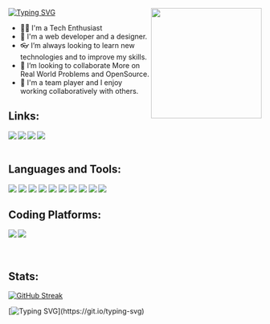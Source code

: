 [![Typing SVG](https://readme-typing-svg.herokuapp.com?color=FFFF&size=29&multiline=true&width=700&lines=Welcome+To+Prashant's+Github+Profile)](https://git.io/typing-svg)<img src = "https://media.giphy.com/media/KEYMsj2LcXzfcTP5ii/giphy.gif" align = "right"  height="220px"></img>
<br>

- 🧑‍💻 I'm a Tech Enthusiast
- 🛜 I'm a web developer and a designer.
- 👓 I’m always looking to learn new technologies and to improve my skills.
- 👋 I’m looking to collaborate More on Real World Problems and OpenSource.
- 🤝 I'm a team player and I enjoy working collaboratively with others.

## Links:
<a href="https://www.youtube.com" target="_blank">
  <img align="left" src="https://img.shields.io/badge/my_portfolio-000?style=for-the-badge&logo=ko-fi&logoColor=white"/>
  </a>
<a href="https://www.linkedin.com/in/prashant-yadav-9b5975226/" target="_blank" >
  <img align="left"  src="https://img.shields.io/badge/LinkedIn-0077B5?style=for-the-badge&logo=linkedin&logoColor=white" />
  </a>
<a href="" target="_blank" >
    <img align="left" src="https://img.shields.io/badge/Twitter-1DA1F2?style=for-the-badge&logo=twitter&logoColor=white"/>
  </a>
<a href="https://www.instagram.com/prashant_yadav0102/" target="_blank">
    <img align="left"  src="https://img.shields.io/badge/Instagram-E4405F?style=for-the-badge&logo=instagram&logoColor=white" />
  </a>

<br>

<br>

 ## Languages and Tools:
 ![](https://img.shields.io/badge/HTML5-E34F26?style=for-the-badge&logo=html5&logoColor=white) 
 ![](https://img.shields.io/badge/CSS-1572B6?style=for-the-badge&logo=css3&logoColor=white)
![](https://img.shields.io/badge/JavaScript-F7DF1E?style=for-the-badge&logo=javascript&logoColor=black)
![](https://img.shields.io/badge/Node.js-339933?style=for-the-badge&logo=nodedotjs&logoColor=white)
![](https://img.shields.io/badge/React-0078D4?style=for-the-badge&logo=react%20studio%20code&logoColor=white)
![](https://img.shields.io/badge/C-00599C?style=for-the-badge&logo=c&logoColor=white)
![](https://img.shields.io/badge/Java-F7AF1E?style=for-the-badge&logo=java&logoColor=black)
![](https://img.shields.io/badge/C++-00599C?style=for-the-badge&logo=C++&logoColor=white)
![](https://img.shields.io/badge/GitHub-100000?style=for-the-badge&logo=github&logoColor=white)
![](https://img.shields.io/badge/Git-F05032?style=for-the-badge&logo=git&logoColor=white)
<br>

## Coding Platforms:
<a href="https://www.leetcode.com/ydavprashant/" target="_blank">
    <img align="left"  src="https://img.shields.io/badge/Leetcode-E4405F?style=for-the-badge&logo=leetcode&logoColor=white" />
  </a>
<a href="https://www.hackerrank.com/profile/ydvprashant0508//" target="_blank">
    <img align="left"  src="https://img.shields.io/badge/Hackerrank-E4405F?style=for-the-badge&logo=hackerrank&logoColor=white" />
  </a>
  
<br>

<br>

<br>

## Stats:
[![GitHub Streak](https://streak-stats.demolab.com?user=YdvPrashant&theme=onedark-duo&hide_border=true)](https://git.io/streak-stats)


[![Typing SVG](https://readme-typing-svg.herokuapp.com?color=FFFF&size=29&multiline=true&width=700&lines=B+y+e+!+!)](https://git.io/typing-svg)
